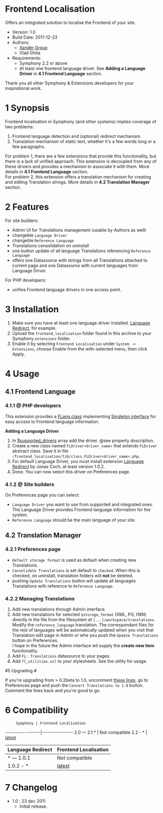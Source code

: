 Frontend Localisation
==============

Offers an integrated solution to localise the Frontend of your site.

* Version: 1.0
* Build Date: 2011-12-23
* Authors:
	- [Xander Group](http://www.xanderadvertising.com)
	- Vlad Ghita
* Requirements:
	- Symphony 2.2 or above
	- At least one frontend language driver. See **Adding a Language Driver** in **4.1 Frontend Language** section.

Thank you all other Symphony & Extensions developers for your inspirational work.




# 1 Synopsis #

Frontend localisation in Symphony (and other systems) implies coverage of two problems:<br />
1. Frontend language detection and (optional) redirect mechanism.<br />
2. Translation mechanism of static text, whether it's a few words long or a few paragraphs.

For problem 1, there are a few extensions that provide this functionality, but there is a lack of unified approach. This extension is decoupled from any of these drivers and provides a mechanism to associate it with them. More details in **4.1 Frontend Language** section.<br />
For problem 2, this extension offers a translation mechanism for creating and editing Translation strings. More details in **4.2 Translation Manager** section.



# 2 Features #
For site builders:

* Admin UI for Translations management (usable by Authors as well)
* changeble `Language Driver`
* changeble `Reference Language`
* Translations consolidation on uninstall
* one button update of all language Translations referencing `Reference Language`
* offers one Datasource with strings from all Translations attached to current page and one Datasource with current languages from Language Driver.

For PHP developers:

* unifies Frontend language drivers in one access point.



# 3 Installation #

1. Make sure you have at least one language driver installed. [Language Redirect](https://github.com/klaftertief/language_redirect), for example.
1. Upload the `frontend_localisation` folder found in this archive to your Symphony `extensions` folder.    
2. Enable it by selecting `Frontend Localisation` under `System -> Extensions`, choose Enable from the with-selected menu, then click Apply.



# 4 Usage #

## 4.1 Frontend Language ##

### 4.1.1 @ PHP developers ###

This extension provides a [FLang class](https://github.com/vlad-ghita/frontend_localisation/blob/master/lib/class.FLang.php) implementing [Singleton interface](https://github.com/symphonycms/symphony-2/blob/master/symphony/lib/core/interface.singleton.php) for easy access to Frontend language information.

<b>Adding a Language Driver</b>

1. In [$supported_drivers](https://github.com/vlad-ghita/frontend_localisation/blob/master/lib/class.FLang.php#L22) array add the driver. @see property doscription.
2. Create a new class named `FLDriver<driver_name>` that extends `FLDriver` abstract class. Save it in file `/frontend_localisation/lib/class.FLDriver<driver_name>.php`.
3. For default Language Driver, you must install extension [Language Redirect](https://github.com/klaftertief/language_redirect) by Jonas Coch, at least version 1.0.2.
4. Done. You can now select this driver on Preferences page.



### 4.1.2 @ Site builders ###

On Preferences page you can select:

- `Language Driver` you want to use from supported and integrated ones. The Language Driver provides Frontend language information for the system.
- `Reference Language` should be the main language of your site.


## 4.2 Translation Manager ##

### 4.2.1 Preferences page ###

- `Default storage format` is used as default when creating new Translations.
- `Consolidate Translations` is set default to `checked`. When this is checked, on uninstall, translation folders will **not** be deleted.
- pushing `Update Translations` button will update all languages Translations with reference to `Reference Language`.


### 4.2.2 Managing Translations ###

1. Add new translations through Admin interface.
2. Add new translations for selected `$storage_format` (XML, PO, I18N) directly in the file from the filesystem at `[...]/workspace/translations`. Modify the `reference_language` translation. The correspondant files for the rest of languages will be automatically updated when you visit that Translation edit page in Admin or whe you push the `Update Translations` button on Preferences.<br />
I hope in the future the Admin interface wil supply the <b>create new item</b> functionality.
3. Add `FL: Translations` datasource to your pages.
4. Add `fl_utilities.xsl` to your stylesheets. See the utility for usage.




#5 Upgrading #

If you're upgrading from > 0.2beta to 1.0, uncomment [these lines](https://github.com/vlad-ghita/frontend_localisation/blob/master/extension.driver.php#L320-322), go to Preferences page and push the `Convert Translations to 1.0` button. Comment the lines back and you're good to go.



# 6 Compatibility #

         Symphony | Frontend Localisation
------------------|----------------
      2.0 — 2.1.* | Not compatible
      2.2 - *     | [latest](https://github.com/vlad-ghita/frontend_localisation)

Language Redirect | Frontend Localisation
------------------|----------------
        * — 1.0.1 | Not compatible
    1.0.2 - *     | [latest](https://github.com/vlad-ghita/frontend_localisation)



# 7 Changelog #

- 1.0 : 23 dec 2011
    * Initial release.